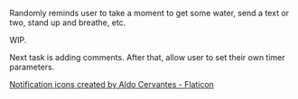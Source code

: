 Randomly reminds user to take a moment to get some water, send a text or two, stand up and breathe, etc.

WIP.

Next task is adding comments. After that, allow user to set their own timer parameters.


<a href="https://www.flaticon.com/free-icons/notification" title="notification icons">Notification icons created by Aldo Cervantes - Flaticon</a>
